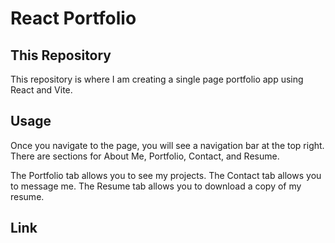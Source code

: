 # React Portfolio

## This Repository

This repository is where I am creating a single page portfolio app using React and Vite. 

## Usage

Once you navigate to the page, you will see a navigation bar at the top right. There are sections for About Me, Portfolio, Contact, and Resume. 

The Portfolio tab allows you to see my projects. The Contact tab allows you to message me. The Resume tab allows you to download a copy of my resume.

## Link
